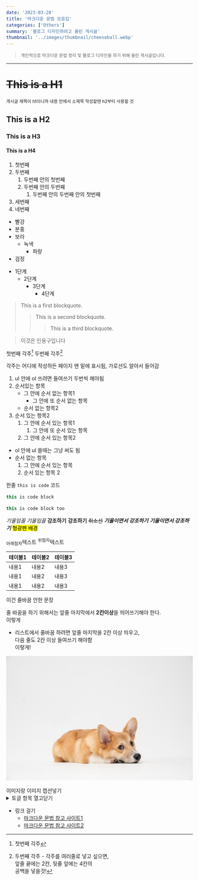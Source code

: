```yaml
---
date: '2023-03-28'
title: '마크다운 문법 모음집'
categories: ['Others']
summary: '블로그 디자인하려고 올린 게시글'
thumbnail: '../images/thumbnail/cheeseball.webp'
---
```


> <small>개인적으로 마크다운 문법 정리 및 블로그 디자인을 하기 위해 올린 게시글입니다.</small>

---

# ~~This is a H1~~

<small>게시글 제목이 h1이니까 내용 안에서 소제목 작성할땐 h2부터 사용할 것</small>

## This is a H2
### This is a H3
#### This is a H4

1. 첫번째
2. 두번째
	1. 두번째 안의 첫번째
	2. 두번째 안의 두번째
		1. 두번째 안의 두번째 안의 첫번째
2. 세번째
3. 네번째

- 빨강
- 분홍
- 보라
  - 녹색
    - 파랑
- 검정

* 1단계
  - 2단계
    + 3단계
      + 4단계

> This is a first blockquote.
>	> This is a second blockquote.
>	>	> This is a third blockquote.

> 이것은 인용구입니다

첫번째 각주[^1]
두번째 각주[^2]

각주는 어디에 작성하든 페이지 맨 밑에 표시됨, 가로선도 알아서 들어감
[^1]: 첫번째 각주
[^2]: 두번째 각주 - 각주를 여러줄로 넣고 싶으면,  
    앞줄 끝에는 2칸, 뒷줄 앞에는 4칸의  
    공백을 넣을것!

1. ul 안에 ol 쓰려면 들여쓰기 두번씩 해야됨
2. 순서있는 항목
    - 그 안에 순서 없는 항목1
        - 그 안에 또 순서 없는 항목
    - 순서 없는 항목2
3. 순서 있는 항목2
    1. 그 안에 순서 있는 항목1
        1. 그 안에 또 순서 있는 항목
    2. 그 안에 순서 있는 항목2

- ol 안에 ul 쓸때는 그냥 써도 됨
- 순서 없는 항목
  1. 그 안에 순서 있는 항목
  2. 순서 있는 항목 2

한줄 `this is code` 코드

```javascript
this is code block
```

<div class="code-header">
	<span class="red btn"></span>
	<span class="yellow btn"></span>
	<span class="green btn"></span>
</div>

```javascript
this is code block too
```

*기울임꼴*
_기울임꼴_
**강조하기**
__강조하기__
~~취소선~~
***기울이면서 강조하기***
___기울이면서 강조하기___
<mark>형광펜 배경</mark>

<sub>아래첨자</sub>텍스트
<sup>위첨자</sup>텍스트

|테이블1|테이블2|테이블3|
|---|---|---|
|내용1|내용2|내용3|
|내용1|내용2|내용3|
|내용1|내용2|내용3|

이건 줄바꿈 안한 문장

줄 바꿈을 하기 위해서는 앞줄 마지막에서 **2칸이상**을 띄어쓰기해야 한다.  
이렇게

- 리스트에서 줄바꿈 하려면 앞줄 마지막을 2칸 이상 띄우고,  
  다음 줄도 2칸 이상 들여쓰기 해야함  
  이렇게!

<!-- 표시되지 않을 주석 -->

![](../images/content/2023-03-29-14-49-13.webp)

<div class="source">이미지랑 이미지 캡션넣기</div>

<details>
  <summary>토글 항목 열고닫기</summary>
  <div>토글 내부 텍스트</div>
  <ul>
    <li>토글 내부 리스트</li>
    <li>토글 내부 리스트</li>
    <li>토글 내부 리스트</li>
  </ul>
</details>

- 링크 걸기
  - [마크다운 문법 참고 사이트1](https://gist.github.com/ihoneymon/652be052a0727ad59601)
  - [마크다운 문법 참고 사이트2](https://docs.github.com/en/get-started/writing-on-github/getting-started-with-writing-and-formatting-on-github/basic-writing-and-formatting-syntax)